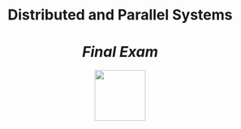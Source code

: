 <div align="center">
  <h1>Distributed and Parallel Systems</h1>
  <h1><i>Final Exam</i></h1>
</div>
<div align="center">
  <img src="https://kompaspedia.kompas.id/wp-content/uploads/2021/07/logo_universitas-presiden.png" width="100px" height="100px"/>
</div>
